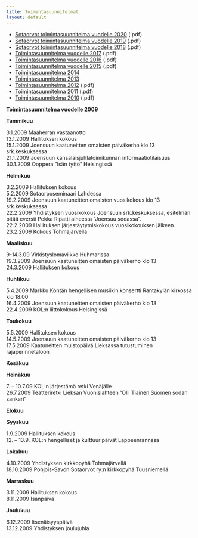 ```yaml
---
title: Toimintasuunnitelmat
layout: default
---
```


<ul>
<li><a href="../files/toimintasuunnitelmat/sotaorvot-toimintasuunnitelma-vuodelle-2020.pdf">Sotaorvot toimintasuunnitelma vuodelle 2020</a> (.pdf)</li>

<li><a href="../files/toimintasuunnitelmat/Sotaorvot-toimintasuunnitelma-vuodelle-2019.pdf">Sotaorvot toimintasuunnitelma vuodelle 2019</a> (.pdf)</li>

<li><a href="../files/toimintasuunnitelmat/Sotaorvot-toimintasuunnitelma-vuodelle-2018.pdf">Sotaorvot toimintasuunnitelma vuodelle 2018</a>&nbsp;(.pdf)</li>

<li><a href="../files/toimintasuunnitelmat/Sotaorvot-toimintasuunnitelma-vuodelle-2017.pdf">Toimintasuunnitelma vuodelle 2017</a>&nbsp;(.pdf)</li>

<li><a href="../files/toimintasuunnitelmat/Sotaorvot-toimintasuunnitelma-vuodelle-2016.pdf">Toimintasuunnitelma vuodelle 2016</a>&nbsp;(.pdf)</li>

<li><a href="../files/toimintasuunnitelmat/Sotaorvot-toimintasuunnitelma-vuodelle-2015.pdf">Toimintasuunnitelma vuodelle 2015</a> (.pdf)</li>

<li><a href="../files/toimintasuunnitelmat/Sotaorvot-toimintasuunnitelma-v.14KORJdoc.pdf">Toimintasuunnitelma 2014</a></li>

<li><a href="../files/toimintasuunnitelmat/Sotaorvot-toimintasuunnitelma-v.13.doc">Toimintasuunnitelma 2013</a></li>

<li><a href="../files/toimintasuunnitelmat/Sotaorvot-toimintasuunnitelma-v.12.pdf">Toimintasuunnitelma 2012</a> (.pdf)</li>

<li><a href="../files/toimintasuunnitelmat/Sotaorvot-toimintasuunnitelma-v.2011.pdf">Toimintasuunnitelma 2011</a> (.pdf)</li>

<li><a href="../files/toimintasuunnitelmat/Sotaorvot-toimintasuunnitelma-v.10.pdf">Toimintasuunnitelma 2010</a> (.pdf)</li>
</ul>

<p><strong>Toimintasuunnitelma vuodelle 2009</strong></p>

<p><strong>Tammikuu</strong></p>

<p>3.1.2009 Maaherran vastaanotto<br>13.1.2009 Hallituksen kokous<br>15.1.2009 Joensuun kaatuneitten omaisten päiväkerho klo 13 srk.keskuksessa<br>21.1.2009 Joensuun kansalaisjuhlatoimikunnan informaatiotilaisuus<br>30.1.2009 Ooppera ”Isän tyttö” Helsingissä</p>

<p><strong>Helmikuu</strong></p>

<p>3.2.2009 Hallituksen kokous<br>5.2.2009 Sotaorposeminaari Lahdessa<br>19.2.2009 Joensuun kaatuneitten omaisten vuosikokous klo 13 srk.keskuksessa<br>22.2.2009 Yhdistyksen vuosikokous Joensuun srk.keskuksessa, esitelmän pitää eversti Pekka Ripatti aiheesta ”Joensuu sodassa”.<br>22.2.2009 Hallituksen järjestäytymiskokous vuosikokouksen jälkeen.<br>23.2.2009 Kokous Tohmajärvellä</p>

<p><strong>Maaliskuu</strong></p>

<p>9-14.3.09 Virkistyslomaviikko Huhmarissa<br>19.3.2009 Joensuun kaatuneitten omaisten päiväkerho klo 13<br>24.3.2009 Hallituksen kokous</p>

<p><strong>Huhtikuu</strong></p>

<p>5.4.2009 Markku Köntän hengellisen musiikin konsertti Rantakylän kirkossa<br>klo 18.00<br>16.4.2009 Joensuun kaatuneitten omaisten päiväkerho klo 13<br>22.4.2009 KOL:n liittokokous Helsingissä</p>

<p><strong>Toukokuu</strong></p>

<p>5.5.2009 Hallituksen kokous<br>14.5.2009 Joensuun kaatuneitten omaisten päiväkerho klo 13<br>17.5.2009 Kaatuneitten muistopäivä Lieksassa tutustuminen rajaperinnetaloon</p>

<p><strong>Kesäkuu</strong></p>

<p><strong>Heinäkuu</strong></p>

<p>7. – 10.7.09 KOL:n järjestämä retki Venäjälle<br>26.7.2009 Teatteriretki Lieksan Vuonislahteen ”Olli Tiainen Suomen sodan sankari”</p>

<p><strong>Elokuu</strong></p>

<p><strong>Syyskuu</strong></p>

<p>1.9.2009 Hallituksen kokous<br>12. – 13.9. KOL:n hengelliset ja kulttuuripäivät Lappeenrannssa</p>

<p><strong>Lokakuu</strong></p>

<p>4.10.2009 Yhdistyksen kirkkopyhä Tohmajärvellä<br>18.10.2009 Pohjois-Savon Sotaorvot ry:n kirkkopyhä Tuusniemellä</p>

<p><strong>Marraskuu</strong></p>

<p>3.11.2009 Hallituksen kokous<br>8.11.2009 Isänpäivä</p>

<p><strong>Joulukuu</strong></p>

<p>6.12.2009 Itsenäisyyspäivä<br>13.12.2009 Yhdistyksen joulujuhla</p>
